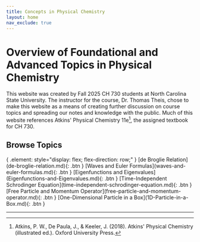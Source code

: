```yaml
---
title: Concepts in Physical Chemistry
layout: home
nav_exclude: true
---
```


# Overview of Foundational and Advanced Topics in Physical Chemistry
This website was created by Fall 2025 CH 730 students at North Carolina State University. The instructor for the course, Dr. Thomas Theis, chose to make this website as a means of creating further discussion on course topics and spreading our notes and knowledge with the public. Much of this website references Atkins' Physical Chemistry 11e[^1], the assigned textbook for CH 730.

## Browse Topics
<div id="topics-flex-container">{ .element: style="display: flex; flex-direction: row;" }
[de Broglie Relation](de-broglie-relation.md){: .btn }
[Waves and Euler Formulas](waves-and-euler-formulas.md){: .btn }
[Eigenfunctions and Eigenvalues](Eigenfunctions-and-Eigenvalues.md){: .btn }
[Time-Independent Schrodinger Equation](time-independent-schrodinger-equation.md){: .btn }
[Free Particle and Momentum Operator](free-particle-and-momentum-operator.md){: .btn }
[One-Dimensional Particle in a Box](1D-Particle-in-a-Box.md){: .btn }
  </div>

---

[^1]: Atkins, P. W., De Paula, J., & Keeler, J. (2018). Atkins' Physical Chemistry (illustrated ed.). Oxford University Press.
